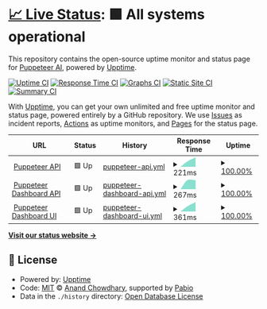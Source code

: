 # [📈 Live Status](https://Puppeteer-ai.github.io/upptime): <!--live status--> **🟩 All systems operational**

This repository contains the open-source uptime monitor and status page for [Puppeteer AI](https://puppeteerai.com), powered by [Upptime](https://github.com/upptime/upptime).

[![Uptime CI](https://github.com/Puppeteer-ai/upptime/workflows/Uptime%20CI/badge.svg)](https://github.com/Puppeteer-ai/upptime/actions?query=workflow%3A%22Uptime+CI%22)
[![Response Time CI](https://github.com/Puppeteer-ai/upptime/workflows/Response%20Time%20CI/badge.svg)](https://github.com/Puppeteer-ai/upptime/actions?query=workflow%3A%22Response+Time+CI%22)
[![Graphs CI](https://github.com/Puppeteer-ai/upptime/workflows/Graphs%20CI/badge.svg)](https://github.com/Puppeteer-ai/upptime/actions?query=workflow%3A%22Graphs+CI%22)
[![Static Site CI](https://github.com/Puppeteer-ai/upptime/workflows/Static%20Site%20CI/badge.svg)](https://github.com/Puppeteer-ai/upptime/actions?query=workflow%3A%22Static+Site+CI%22)
[![Summary CI](https://github.com/Puppeteer-ai/upptime/workflows/Summary%20CI/badge.svg)](https://github.com/Puppeteer-ai/upptime/actions?query=workflow%3A%22Summary+CI%22)

With [Upptime](https://upptime.js.org), you can get your own unlimited and free uptime monitor and status page, powered entirely by a GitHub repository. We use [Issues](https://github.com/Puppeteer-ai/upptime/issues) as incident reports, [Actions](https://github.com/Puppeteer-ai/upptime/actions) as uptime monitors, and [Pages](https://Puppeteer-ai.github.io/upptime) for the status page.

<!--start: status pages-->
<!-- This summary is generated by Upptime (https://github.com/upptime/upptime) -->
<!-- Do not edit this manually, your changes will be overwritten -->
<!-- prettier-ignore -->
| URL | Status | History | Response Time | Uptime |
| --- | ------ | ------- | ------------- | ------ |
| <img alt="" src="https://icons.duckduckgo.com/ip3/api.puppeteerai.com.ico" height="13"> [Puppeteer API](https://api.puppeteerai.com/) | 🟩 Up | [puppeteer-api.yml](https://github.com/Puppeteer-ai/upptime/commits/HEAD/history/puppeteer-api.yml) | <details><summary><img alt="Response time graph" src="./graphs/puppeteer-api/response-time-week.png" height="20"> 221ms</summary><br><a href="https://status.puppeteerai.com/history/puppeteer-api"><img alt="Response time 221" src="https://img.shields.io/endpoint?url=https%3A%2F%2Fraw.githubusercontent.com%2FPuppeteer-ai%2Fupptime%2FHEAD%2Fapi%2Fpuppeteer-api%2Fresponse-time.json"></a><br><a href="https://status.puppeteerai.com/history/puppeteer-api"><img alt="24-hour response time 221" src="https://img.shields.io/endpoint?url=https%3A%2F%2Fraw.githubusercontent.com%2FPuppeteer-ai%2Fupptime%2FHEAD%2Fapi%2Fpuppeteer-api%2Fresponse-time-day.json"></a><br><a href="https://status.puppeteerai.com/history/puppeteer-api"><img alt="7-day response time 221" src="https://img.shields.io/endpoint?url=https%3A%2F%2Fraw.githubusercontent.com%2FPuppeteer-ai%2Fupptime%2FHEAD%2Fapi%2Fpuppeteer-api%2Fresponse-time-week.json"></a><br><a href="https://status.puppeteerai.com/history/puppeteer-api"><img alt="30-day response time 221" src="https://img.shields.io/endpoint?url=https%3A%2F%2Fraw.githubusercontent.com%2FPuppeteer-ai%2Fupptime%2FHEAD%2Fapi%2Fpuppeteer-api%2Fresponse-time-month.json"></a><br><a href="https://status.puppeteerai.com/history/puppeteer-api"><img alt="1-year response time 221" src="https://img.shields.io/endpoint?url=https%3A%2F%2Fraw.githubusercontent.com%2FPuppeteer-ai%2Fupptime%2FHEAD%2Fapi%2Fpuppeteer-api%2Fresponse-time-year.json"></a></details> | <details><summary><a href="https://status.puppeteerai.com/history/puppeteer-api">100.00%</a></summary><a href="https://status.puppeteerai.com/history/puppeteer-api"><img alt="All-time uptime 100.00%" src="https://img.shields.io/endpoint?url=https%3A%2F%2Fraw.githubusercontent.com%2FPuppeteer-ai%2Fupptime%2FHEAD%2Fapi%2Fpuppeteer-api%2Fuptime.json"></a><br><a href="https://status.puppeteerai.com/history/puppeteer-api"><img alt="24-hour uptime 100.00%" src="https://img.shields.io/endpoint?url=https%3A%2F%2Fraw.githubusercontent.com%2FPuppeteer-ai%2Fupptime%2FHEAD%2Fapi%2Fpuppeteer-api%2Fuptime-day.json"></a><br><a href="https://status.puppeteerai.com/history/puppeteer-api"><img alt="7-day uptime 100.00%" src="https://img.shields.io/endpoint?url=https%3A%2F%2Fraw.githubusercontent.com%2FPuppeteer-ai%2Fupptime%2FHEAD%2Fapi%2Fpuppeteer-api%2Fuptime-week.json"></a><br><a href="https://status.puppeteerai.com/history/puppeteer-api"><img alt="30-day uptime 100.00%" src="https://img.shields.io/endpoint?url=https%3A%2F%2Fraw.githubusercontent.com%2FPuppeteer-ai%2Fupptime%2FHEAD%2Fapi%2Fpuppeteer-api%2Fuptime-month.json"></a><br><a href="https://status.puppeteerai.com/history/puppeteer-api"><img alt="1-year uptime 100.00%" src="https://img.shields.io/endpoint?url=https%3A%2F%2Fraw.githubusercontent.com%2FPuppeteer-ai%2Fupptime%2FHEAD%2Fapi%2Fpuppeteer-api%2Fuptime-year.json"></a></details>
| <img alt="" src="https://icons.duckduckgo.com/ip3/dashboard-api.puppeteerai.com.ico" height="13"> [Puppeteer Dashboard API](https://dashboard-api.puppeteerai.com/api/health) | 🟩 Up | [puppeteer-dashboard-api.yml](https://github.com/Puppeteer-ai/upptime/commits/HEAD/history/puppeteer-dashboard-api.yml) | <details><summary><img alt="Response time graph" src="./graphs/puppeteer-dashboard-api/response-time-week.png" height="20"> 267ms</summary><br><a href="https://status.puppeteerai.com/history/puppeteer-dashboard-api"><img alt="Response time 267" src="https://img.shields.io/endpoint?url=https%3A%2F%2Fraw.githubusercontent.com%2FPuppeteer-ai%2Fupptime%2FHEAD%2Fapi%2Fpuppeteer-dashboard-api%2Fresponse-time.json"></a><br><a href="https://status.puppeteerai.com/history/puppeteer-dashboard-api"><img alt="24-hour response time 267" src="https://img.shields.io/endpoint?url=https%3A%2F%2Fraw.githubusercontent.com%2FPuppeteer-ai%2Fupptime%2FHEAD%2Fapi%2Fpuppeteer-dashboard-api%2Fresponse-time-day.json"></a><br><a href="https://status.puppeteerai.com/history/puppeteer-dashboard-api"><img alt="7-day response time 267" src="https://img.shields.io/endpoint?url=https%3A%2F%2Fraw.githubusercontent.com%2FPuppeteer-ai%2Fupptime%2FHEAD%2Fapi%2Fpuppeteer-dashboard-api%2Fresponse-time-week.json"></a><br><a href="https://status.puppeteerai.com/history/puppeteer-dashboard-api"><img alt="30-day response time 267" src="https://img.shields.io/endpoint?url=https%3A%2F%2Fraw.githubusercontent.com%2FPuppeteer-ai%2Fupptime%2FHEAD%2Fapi%2Fpuppeteer-dashboard-api%2Fresponse-time-month.json"></a><br><a href="https://status.puppeteerai.com/history/puppeteer-dashboard-api"><img alt="1-year response time 267" src="https://img.shields.io/endpoint?url=https%3A%2F%2Fraw.githubusercontent.com%2FPuppeteer-ai%2Fupptime%2FHEAD%2Fapi%2Fpuppeteer-dashboard-api%2Fresponse-time-year.json"></a></details> | <details><summary><a href="https://status.puppeteerai.com/history/puppeteer-dashboard-api">100.00%</a></summary><a href="https://status.puppeteerai.com/history/puppeteer-dashboard-api"><img alt="All-time uptime 100.00%" src="https://img.shields.io/endpoint?url=https%3A%2F%2Fraw.githubusercontent.com%2FPuppeteer-ai%2Fupptime%2FHEAD%2Fapi%2Fpuppeteer-dashboard-api%2Fuptime.json"></a><br><a href="https://status.puppeteerai.com/history/puppeteer-dashboard-api"><img alt="24-hour uptime 100.00%" src="https://img.shields.io/endpoint?url=https%3A%2F%2Fraw.githubusercontent.com%2FPuppeteer-ai%2Fupptime%2FHEAD%2Fapi%2Fpuppeteer-dashboard-api%2Fuptime-day.json"></a><br><a href="https://status.puppeteerai.com/history/puppeteer-dashboard-api"><img alt="7-day uptime 100.00%" src="https://img.shields.io/endpoint?url=https%3A%2F%2Fraw.githubusercontent.com%2FPuppeteer-ai%2Fupptime%2FHEAD%2Fapi%2Fpuppeteer-dashboard-api%2Fuptime-week.json"></a><br><a href="https://status.puppeteerai.com/history/puppeteer-dashboard-api"><img alt="30-day uptime 100.00%" src="https://img.shields.io/endpoint?url=https%3A%2F%2Fraw.githubusercontent.com%2FPuppeteer-ai%2Fupptime%2FHEAD%2Fapi%2Fpuppeteer-dashboard-api%2Fuptime-month.json"></a><br><a href="https://status.puppeteerai.com/history/puppeteer-dashboard-api"><img alt="1-year uptime 100.00%" src="https://img.shields.io/endpoint?url=https%3A%2F%2Fraw.githubusercontent.com%2FPuppeteer-ai%2Fupptime%2FHEAD%2Fapi%2Fpuppeteer-dashboard-api%2Fuptime-year.json"></a></details>
| <img alt="" src="https://icons.duckduckgo.com/ip3/dashboard.puppeteerai.com.ico" height="13"> [Puppeteer Dashboard UI](https://dashboard.puppeteerai.com/) | 🟩 Up | [puppeteer-dashboard-ui.yml](https://github.com/Puppeteer-ai/upptime/commits/HEAD/history/puppeteer-dashboard-ui.yml) | <details><summary><img alt="Response time graph" src="./graphs/puppeteer-dashboard-ui/response-time-week.png" height="20"> 361ms</summary><br><a href="https://status.puppeteerai.com/history/puppeteer-dashboard-ui"><img alt="Response time 361" src="https://img.shields.io/endpoint?url=https%3A%2F%2Fraw.githubusercontent.com%2FPuppeteer-ai%2Fupptime%2FHEAD%2Fapi%2Fpuppeteer-dashboard-ui%2Fresponse-time.json"></a><br><a href="https://status.puppeteerai.com/history/puppeteer-dashboard-ui"><img alt="24-hour response time 361" src="https://img.shields.io/endpoint?url=https%3A%2F%2Fraw.githubusercontent.com%2FPuppeteer-ai%2Fupptime%2FHEAD%2Fapi%2Fpuppeteer-dashboard-ui%2Fresponse-time-day.json"></a><br><a href="https://status.puppeteerai.com/history/puppeteer-dashboard-ui"><img alt="7-day response time 361" src="https://img.shields.io/endpoint?url=https%3A%2F%2Fraw.githubusercontent.com%2FPuppeteer-ai%2Fupptime%2FHEAD%2Fapi%2Fpuppeteer-dashboard-ui%2Fresponse-time-week.json"></a><br><a href="https://status.puppeteerai.com/history/puppeteer-dashboard-ui"><img alt="30-day response time 361" src="https://img.shields.io/endpoint?url=https%3A%2F%2Fraw.githubusercontent.com%2FPuppeteer-ai%2Fupptime%2FHEAD%2Fapi%2Fpuppeteer-dashboard-ui%2Fresponse-time-month.json"></a><br><a href="https://status.puppeteerai.com/history/puppeteer-dashboard-ui"><img alt="1-year response time 361" src="https://img.shields.io/endpoint?url=https%3A%2F%2Fraw.githubusercontent.com%2FPuppeteer-ai%2Fupptime%2FHEAD%2Fapi%2Fpuppeteer-dashboard-ui%2Fresponse-time-year.json"></a></details> | <details><summary><a href="https://status.puppeteerai.com/history/puppeteer-dashboard-ui">100.00%</a></summary><a href="https://status.puppeteerai.com/history/puppeteer-dashboard-ui"><img alt="All-time uptime 100.00%" src="https://img.shields.io/endpoint?url=https%3A%2F%2Fraw.githubusercontent.com%2FPuppeteer-ai%2Fupptime%2FHEAD%2Fapi%2Fpuppeteer-dashboard-ui%2Fuptime.json"></a><br><a href="https://status.puppeteerai.com/history/puppeteer-dashboard-ui"><img alt="24-hour uptime 100.00%" src="https://img.shields.io/endpoint?url=https%3A%2F%2Fraw.githubusercontent.com%2FPuppeteer-ai%2Fupptime%2FHEAD%2Fapi%2Fpuppeteer-dashboard-ui%2Fuptime-day.json"></a><br><a href="https://status.puppeteerai.com/history/puppeteer-dashboard-ui"><img alt="7-day uptime 100.00%" src="https://img.shields.io/endpoint?url=https%3A%2F%2Fraw.githubusercontent.com%2FPuppeteer-ai%2Fupptime%2FHEAD%2Fapi%2Fpuppeteer-dashboard-ui%2Fuptime-week.json"></a><br><a href="https://status.puppeteerai.com/history/puppeteer-dashboard-ui"><img alt="30-day uptime 100.00%" src="https://img.shields.io/endpoint?url=https%3A%2F%2Fraw.githubusercontent.com%2FPuppeteer-ai%2Fupptime%2FHEAD%2Fapi%2Fpuppeteer-dashboard-ui%2Fuptime-month.json"></a><br><a href="https://status.puppeteerai.com/history/puppeteer-dashboard-ui"><img alt="1-year uptime 100.00%" src="https://img.shields.io/endpoint?url=https%3A%2F%2Fraw.githubusercontent.com%2FPuppeteer-ai%2Fupptime%2FHEAD%2Fapi%2Fpuppeteer-dashboard-ui%2Fuptime-year.json"></a></details>

<!--end: status pages-->

[**Visit our status website →**](https://Puppeteer-ai.github.io/upptime)

## 📄 License

- Powered by: [Upptime](https://github.com/upptime/upptime)
- Code: [MIT](./LICENSE) © [Anand Chowdhary](https://anandchowdhary.com), supported by [Pabio](https://pabio.com)
- Data in the `./history` directory: [Open Database License](https://opendatacommons.org/licenses/odbl/1-0/)
